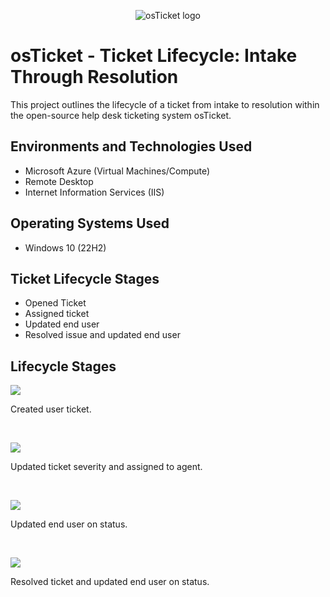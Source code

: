 <p align="center">
<img src="https://i.imgur.com/Clzj7Xs.png" alt="osTicket logo"/>
</p>

<h1>osTicket - Ticket Lifecycle: Intake Through Resolution</h1>
This project outlines the lifecycle of a ticket from intake to resolution within the open-source help desk ticketing system osTicket.<br />


<h2>Environments and Technologies Used</h2>

- Microsoft Azure (Virtual Machines/Compute)
- Remote Desktop
- Internet Information Services (IIS)

<h2>Operating Systems Used </h2>

- Windows 10 (22H2)

<h2>Ticket Lifecycle Stages</h2>

- Opened Ticket
- Assigned ticket
- Updated end user
- Resolved issue and updated end user

<h2>Lifecycle Stages</h2>

<p>
<img src="https://github.com/timsherrell/ticket-lifecycle/assets/144177449/fb193a50-63dc-41b9-900f-3eff58bbb6f4"/>
</p>
<p>
Created user ticket.
</p>
<br />

<p>
<img src="https://github.com/timsherrell/ticket-lifecycle/assets/144177449/a4ae5281-4ea6-4105-bfd0-f5921a6ca438"/>
</p>
<p>
Updated ticket severity and assigned to agent. 
</p>
<br />

<p>
<img src="https://github.com/timsherrell/ticket-lifecycle/assets/144177449/34b8f93a-ff3d-49ac-a86d-bea9dedbcda8"/>
</p>
<p>
Updated end user on status.
</p>
<br />

<p>
  <img src="https://github.com/timsherrell/ticket-lifecycle/assets/144177449/6f65f50d-d15e-4180-9ba7-66d36b1f356f" />
</p>
<p>
  Resolved ticket and updated end user on status.
</p>
